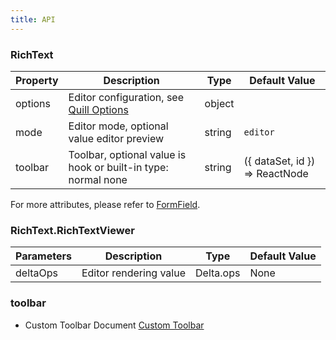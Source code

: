 ```yaml
---
title: API
---
```


### RichText

| Property | Description | Type | Default Value |
| ----- | -------- | -------- | ------------------ |
| options | Editor configuration, see [Quill Options](https://github.com/zenoamaro/react-quill#props)| object | |
| mode | Editor mode, optional value editor preview | string | `editor` |
| toolbar | Toolbar, optional value is hook or built-in type: normal none | string | ({ dataSet, id }) => ReactNode | `normal` |

For more attributes, please refer to [FormField](/zh/procmp/abstract/field/#FormField).


### RichText.RichTextViewer

| Parameters | Description | Type | Default Value |
| --- | --- | --- | --- |
| deltaOps | Editor rendering value | Delta.ops | None |

### toolbar

- Custom Toolbar Document [Custom Toolbar](https://github.com/zenoamaro/react-quill#custom-toolbar)
